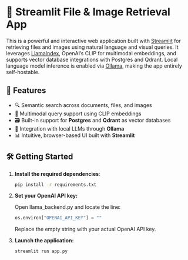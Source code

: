 # 🧠 Streamlit File & Image Retrieval App

This is a powerful and interactive web application built with [Streamlit](https://streamlit.io/) for retrieving files and images using natural language and visual queries. It leverages [LlamaIndex](https://github.com/jerryjliu/llama_index), OpenAI’s CLIP for multimodal embeddings, and supports vector database integrations with Postgres and Qdrant. Local language model inference is enabled via [Ollama](https://ollama.com/), making the app entirely self-hostable.

## 🚀 Features

- 🔍 Semantic search across documents, files, and images
- 🧩 Multimodal query support using CLIP embeddings
- 🗃️ Built-in support for **Postgres** and **Qdrant** as vector databases
- 🦙 Integration with local LLMs through **Ollama**
- 📊 Intuitive, browser-based UI built with **Streamlit**

## 🛠️ Getting Started

1. **Install the required dependencies**:

    ```bash
    pip install -r requirements.txt
    ```
2. **Set your OpenAI API key:**

    Open llama_backend.py and locate the line:

    ```python
    os.environ["OPENAI_API_KEY"] = ""
    ```

    Replace the empty string with your actual OpenAI API key.

3. **Launch the application:**

    ```bash
    streamlit run app.py
    ```


